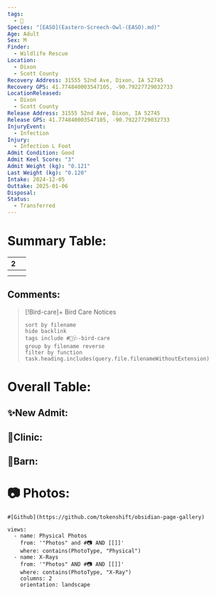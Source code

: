 ```yaml
---
tags:
  - 🦅
Species: "[EASO](Eastern-Screech-Owl-(EASO).md)"
Age: Adult
Sex: M
Finder:
  - Wildlife Rescue
Location:
  - Dixon
  - Scott County
Recovery Address: 31555 52nd Ave, Dixon, IA 52745
Recovery GPS: 41.774840003547105, -90.79227729032733
LocationReleased:
  - Dixon
  - Scott County
Release Address: 31555 52nd Ave, Dixon, IA 52745
Release GPS: 41.774840003547105, -90.79227729032733
InjuryEvent:
  - Infection
Injury:
  - Infection L Foot
Admit Condition: Good
Admit Keel Score: "3"
Admit Weight (kg): "0.121"
Last Weight (kg): "0.120"
Intake: 2024-12-05
Outtake: 2025-01-06
Disposal: 
Status:
  - Transferred
---
```


# Summary Table:

<div><table class="dataview table-view-table"><thead class="table-view-thead"><tr class="table-view-tr-header"><th class="table-view-th"><span></span><span class="dataview small-text">2</span></th><th class="table-view-th"><span></span></th></tr></thead><tbody class="table-view-tbody"><tr><td><span></span></td><td><span></span></td></tr><tr><td><span></span></td><td><span></span></td></tr></tbody></table></div>

## Comments:

> [!Bird-care]+ Bird Care Notices
>   ```tasks 
>   sort by filename
>   hide backlink
>   tags include #🦅🩺-bird-care 
>   group by filename reverse
>   filter by function task.heading.includes(query.file.filenameWithoutExtension)
>   ```

# Overall Table:

## ✨New Admit:



## 🏥Clinic:



## 🏡Barn:



# 📷 Photos:

```page-gallery
#[Github](https://github.com/tokenshift/obsidian-page-gallery)

views:
  - name: Physical Photos
    from: '"Photos" and #📷 AND [[]]'
    where: contains(PhotoType, "Physical")
  - name: X-Rays
    from: '"Photos" AND #📷 AND [[]]'
    where: contains(PhotoType, "X-Ray")
    columns: 2
    orientation: landscape
```